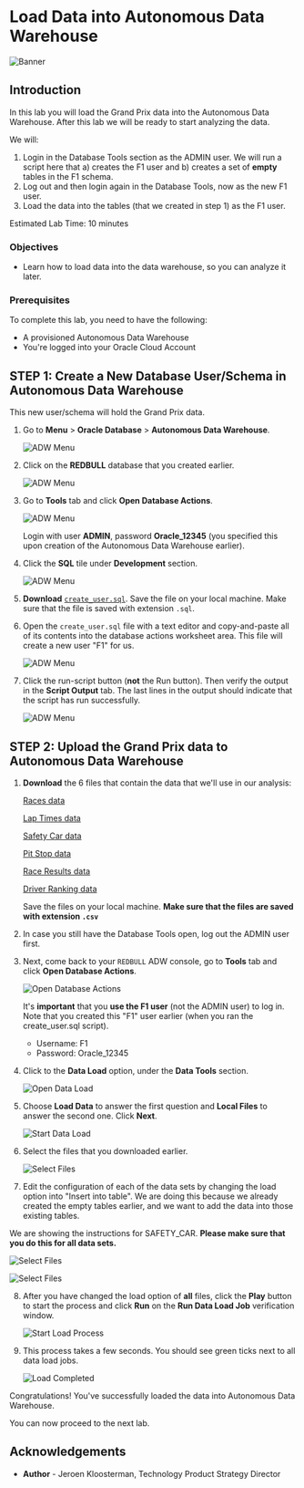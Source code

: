 # Load Data into Autonomous Data Warehouse

![Banner](images/banner.png)

## Introduction
In this lab you will load the Grand Prix data into the Autonomous Data Warehouse. After this lab we will be ready to start analyzing the data.

We will:
1. Login in the Database Tools section as the ADMIN user. We will run a script here that a) creates the F1 user and b) creates a set of **empty** tables in the F1 schema.
2. Log out and then login again in the Database Tools, now as the new F1 user.
3. Load the data into the tables (that we created in step 1) as the F1 user.

Estimated Lab Time: 10 minutes

### Objectives
- Learn how to load data into the data warehouse, so you can analyze it later.

### Prerequisites
To complete this lab, you need to have the following:
- A provisioned Autonomous Data Warehouse
- You're logged into your Oracle Cloud Account

## **STEP 1**: Create a New Database User/Schema in Autonomous Data Warehouse

This new user/schema will hold the Grand Prix data.

1. Go to **Menu** > **Oracle Database** > **Autonomous Data Warehouse**.

   ![ADW Menu](images/adw-menu.png)

2. Click on the **REDBULL** database that you created earlier.

   ![ADW Menu](images/open-redbull2.png)

3. Go to **Tools** tab and click **Open Database Actions**.

   ![ADW Menu](images/open-database-actions.png)

   Login with user **ADMIN**, password **Oracle_12345** (you specified this upon creation of the Autonomous Data Warehouse earlier).

4. Click the **SQL** tile under **Development** section.

    ![ADW Menu](images/open-sql.png)

5. **Download** <a href="files/create_user.sql" target="\_blank">`create_user.sql`</a>. Save the file on your local machine. Make sure that the file is saved with extension `.sql`.

6. Open the `create_user.sql` file with a text editor and copy-and-paste all of its contents into the database actions worksheet area. This file will create a new user "F1" for us.

    ![ADW Menu](images/copy-paste.png)

7. Click the run-script button (**not** the Run button). Then verify the output in the **Script Output** tab. The last lines in the output should indicate that the script has run successfully.

    ![ADW Menu](images/run-script.png)


## **STEP 2**: Upload the Grand Prix data to Autonomous Data Warehouse

1. **Download** the 6 files that contain the data that we'll use in our analysis:

   <a href="files/RACES.csv" target="\_blank">Races data</a>

   <a href="files/LAP_TIMES.csv" target="\_blank">Lap Times data</a>

   <a href="files/SAFETY_CAR.csv" target="\_blank">Safety Car data</a>

   <a href="files/PIT_STOPS.csv" target="\_blank">Pit Stop data</a>

   <a href="files/RESULTS.csv" target="\_blank">Race Results data</a>

   <a href="files/DRIVER_STANDINGS.csv" target="\_blank">Driver Ranking data</a>

   Save the files on your local machine. **Make sure that the files are saved with extension `.csv`**

2. In case you still have the Database Tools open, log out the ADMIN user first.

3. Next, come back to your `REDBULL` ADW console, go to **Tools** tab and click **Open Database Actions**.

   ![Open Database Actions](images/open-database-actions.png)

   It's **important** that you **use the F1 user** (not the ADMIN user) to log in. Note that you created this "F1" user earlier (when you ran the create_user.sql script).

   - Username: F1
   - Password: Oracle_12345

4. Click to the **Data Load** option, under the **Data Tools** section.

   ![Open Data Load](images/open-data-load.png)

5. Choose **Load Data** to answer the first question and **Local Files** to answer the second one. Click **Next**.

    ![Start Data Load](images/start-data-load.png)

6. Select the files that you downloaded earlier.

    ![Select Files](images/select-files.png)

7. Edit the configuration of each of the data sets by changing the load option into "Insert into table". We are doing this because we already created the empty tables earlier, and we want to add the data into those existing tables.

  We are showing the instructions for SAFETY_CAR. **Please make sure that you do this for all data sets.**

   ![Select Files](images/edit-safety-car.png)

   ![Select Files](images/change-option1.png)

8. After you have changed the load option of **all** files, click the **Play** button to start the process and click **Run** on the **Run Data Load Job** verification window.

    ![Start Load Process](images/load-data.png)

9. This process takes a few seconds. You should see  green ticks next to all data load jobs.

    ![Load Completed](images/load-completed.png)

Congratulations! You've successfully loaded the data into Autonomous Data Warehouse.

You can now proceed to the next lab.

## **Acknowledgements**

- **Author** - Jeroen Kloosterman, Technology Product Strategy Director
